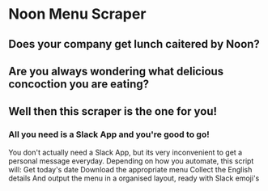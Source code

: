 # Noon Menu Scraper

## Does your company get lunch caitered by Noon?
## Are you always wondering what delicious concoction you are eating?
## Well then this scraper is the one for you!
### All you need is a Slack App and you're good to go! 
You don't actually need a Slack App, but its very inconvenient to get a personal message everyday.
Depending on how you automate, this script will: 
Get today's date
Download the appropriate menu
Collect the English details
And output the menu in a organised layout, ready with Slack emoji's
